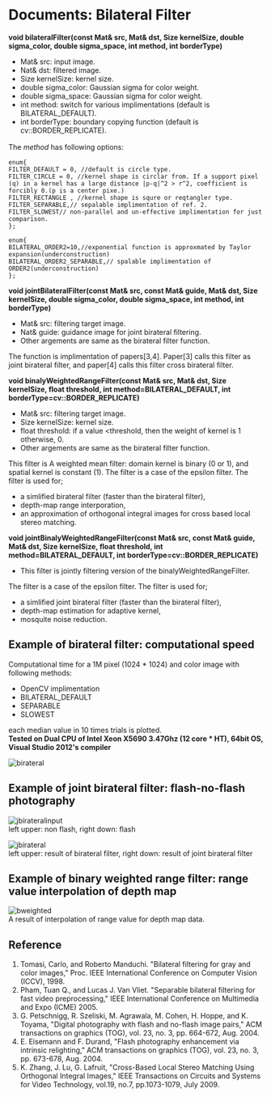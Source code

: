 Documents: Bilateral Filter
===========================

**void bilateralFilter(const Mat& src, Mat& dst, Size kernelSize, double sigma_color, double sigma_space, int method, int borderType)**
* Mat& src: input image.  
* Nat& dst: filtered image.  
* Size kernelSize: kernel size.  
* double sigma_color: Gaussian sigma for color weight.  
* double sigma_space: Gaussian sigma for color weight.  
* int method: switch for various implimentations (default is BILATERAL_DEFAULT).   
* int borderType: boundary copying function (default is cv::BORDER_REPLICATE).  


The *method* has following options:　　

    enum{
    FILTER_DEFAULT = 0, //default is circle type.
    FILTER_CIRCLE = 0, //kernel shape is circlar from. If a support pixel (q) in a kernel has a large distance |p-q|^2 > r^2, coefficient is forcibly 0.(p is a center pixe.)
    FILTER_RECTANGLE , //kernel shape is squre or reqtangler type. 
    FILTER_SEPARABLE,// sepalable implimentation of ref. 2.
    FILTER_SLOWEST// non-parallel and un-effective implimentation for just comparison.    
    };
    
    enum{
    BILATERAL_ORDER2=10,//exponential function is approxmated by Taylor expansion(underconstruction)
    BILATERAL_ORDER2_SEPARABLE,// spalable implimentation of  ORDER2(underconstruction)
    };

**void jointBilateralFilter(const Mat& src, const Mat& guide, Mat& dst, Size kernelSize, double sigma_color, double sigma_space, int method, int borderType)**  
* Mat& src: filtering target image.    
* Nat& guide: guidance image for joint birateral filtering.    
* Other argements are same as the birateral filter function.  

The function is implimentation of papers[3,4]. Paper[3] calls this filter as joint birateral filter, and paper[4] calls this filter cross birateral filter.  


**void binalyWeightedRangeFilter(const Mat& src, Mat& dst, Size kernelSize, float threshold, int method=BILATERAL_DEFAULT, int borderType=cv::BORDER_REPLICATE)**  
* Mat& src: filtering target image.  
* Size kernelSize: kernel size.  
* float threshold: if a value <threshold, then the weight of kernel is 1 otherwise, 0.  
* Other argements are same as the birateral filter function.  

This filter is A weighted mean filter: domain kernel is binary (0 or 1), and spatial kernel is constant (1). 
The filter is a case of the epsilon filter. The filter is used for;    
* a simlified birateral filter (faster than the birateral filter),     
* depth-map range interporation,    
* an approximation of orthogonal integral images for cross based local stereo matching.   


**void jointBinalyWeightedRangeFilter(const Mat& src, const Mat& guide, Mat& dst, Size kernelSize, float threshold, int method=BILATERAL_DEFAULT, int borderType=cv::BORDER_REPLICATE)**  
* This filter is jointly filtering version of the binalyWeightedRangeFilter.
    
The filter is a case of the epsilon filter. The filter is used for;   
* a simlified joint birateral filter (faster than the birateral filter),   
* depth-map estimation for adaptive kernel,    
* mosquite noise reduction.  


Example of birateral filter: computational speed
------------------------------------------------
Computational time for a 1M pixel (1024 * 1024) and color image with following methods:  
* OpenCV implimentation  
* BILATERAL_DEFAULT  
* SEPARABLE  
* SLOWEST  

each median value in 10 times trials is plotted.  
**Tested on Dual CPU of Intel Xeon X5690 3.47Ghz (12 core * HT), 64bit OS, Visual Studio 2012's compiler**  

![birateral](birateral_time.png "birateraltime")

Example of joint birateral filter: flash-no-flash photography  
-------------------------------------------------------------

![jbirateralinput](fnof.png "flash")  
left upper: non flash,  right down: flash  

![jbirateral](jointbirateralfilter.png "jointbirateral")  
left upper: result of birateral filter,  right down: result of joint birateral filter  


Example of binary weighted range filter: range value interpolation of depth map  
-------------------------------------------------------------------------------
![bweighted](range_interpolation.png "binary weighted")  
A result of interpolation of range value for depth map data.  

Reference
---------
1. Tomasi, Carlo, and Roberto Manduchi. "Bilateral filtering for gray and color images," Proc. IEEE International Conference on Computer Vision (ICCV), 1998.  
2. Pham, Tuan Q., and Lucas J. Van Vliet. "Separable bilateral filtering for fast video preprocessing," IEEE International Conference on Multimedia and Expo (ICME) 2005.
3. G. Petschnigg, R. Szeliski, M. Agrawala, M. Cohen, H. Hoppe, and K. Toyama, "Digital photography with flash and no-flash image pairs," ACM transactions on graphics (TOG), vol. 23, no. 3, pp. 664-672, Aug. 2004.
4. E. Eisemann and F. Durand, "Flash photography enhancement via intrinsic relighting," ACM transactions on graphics (TOG), vol. 23, no. 3, pp. 673-678, Aug. 2004.
5. K. Zhang, J. Lu, G. Lafruit, "Cross-Based Local Stereo Matching Using Orthogonal Integral Images," IEEE Transactions on Circuits and Systems for Video Technology, vol.19, no.7, pp.1073-1079, July 2009. 
